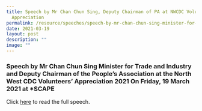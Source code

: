 ```yaml
---
title: Speech by Mr Chan Chun Sing, Deputy Chairman of PA at NWCDC Volunteers’
  Appreciation
permalink: /resource/speeches/speech-by-mr-chan-chun-sing-minister-for-trade-and-industry/
date: 2021-03-19
layout: post
description: ""
image: ""
---
```

### Speech by Mr Chan Chun Sing Minister for Trade and Industry and Deputy Chairman of the People’s Association at the North West CDC Volunteers’ Appreciation 2021 On Friday, 19 March 2021 at *SCAPE

Click [here](/files/NewsRoom/Speech-by-Mr-Chan-Chun-Sing-Minister-for-Trade-and-Industry-and-Deputy-Chairman.pdf) to read the full speech.